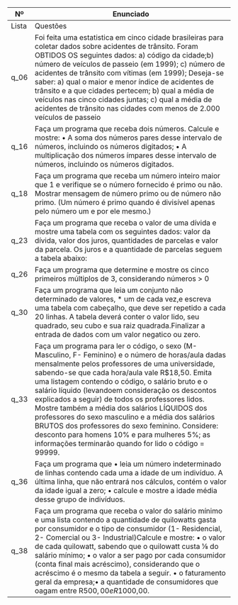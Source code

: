 Nº | Enunciado
--------- | ------
Lista  | Questões 
q_06 | Foi feita uma estatistica em cinco cidade brasileiras para coletar dados sobre acidentes de trânsito. Foram OBTIDOS OS seguintes dados: a) código da cidade;b) número de veículos de passeio (em 1999); c) número de acidentes de trânsito com vítimas (em 1999); Deseja-se saber: a) qual o maior e menor índice de acidentes de trânsito e a que cidades pertecem; b) qual a média de veículos nas cinco cidades juntas; c) qual a média de acidentes de trânsito nas cidades com menos de 2.000 veículos de passeio
q_16 | Faça um programa que receba dois números. Calcule e mostre: • A soma dos números pares desse intervalo de números, incluindo os números digitados; • A multiplicação dos números ímpares desse intervalo de números, incluindo os números digitados.
q_18 | Faça um programa que receba um número inteiro maior que 1 e verifique se o número fornecido é primo ou não. Mostrar mensagem de número primo ou de número não primo.  (Um número é primo quando é divisível apenas pelo número um e por ele mesmo.)
q_23 | Faça um programa que receba o valor de uma dívida e mostre uma tabela com os seguintes dados: valor da dívida, valor dos juros, quantidades de parcelas e valor da parcela. Os juros e a quantidade de parcelas seguem a tabela abaixo:
q_26 | Faça um programa que determine e mostre os cinco primeiros múltiplos de 3, considerando números > 0
q_30 | Faça um programa que leia um conjunto não determinado de valores, *  um de cada vez,e escreva uma tabela com cabeçalho, que deve ser repetido a cada 20 linhas. A tabela deverá conter o valor lido, seu quadrado, seu cubo e sua raiz quadrada.Finalizar a entrada de dados com um valor negatico ou zero.
q_33 | Faça um programa para ler o código, o sexo (M- Masculino, F- Feminino) e o número de horas/aula dadas mensalmente pelos professores de uma universidade, sabendo-se que cada hora/aula vale R$18,50. Emita uma listagem contendo o código, o salário bruto e o salário líquido (levandoem consideração os descontos explicados a seguir) de todos os professores  lidos. Mostre também a média dos salários LÍQUIDOS dos professores do sexo  masculino e a média dos salários BRUTOS dos professores do sexo feminino. Considere: desconto para homens 10% e para mulheres 5%; as informações terminarão quando for lido o código = 99999.
q_36 | Faça um programa que • leia um número indeterminado de linhas contendo cada uma a idade de um indivíduo. A última linha, que não entrará nos cálculos, contém o valor da idade igual a zero; • calcule e mostre a idade média desse grupo de indivíduos.
q_38 |  Faça um programa que receba o valor do salário mínimo e uma lista contendo a quantidade de quilowatts gasta por consumidor e o tipo de consumidor (1- Residencial, 2- Comercial ou 3- Industrial)Calcule e mostre: • o valor de cada quilowatt, sabendo que o quilowatt custa ⅛ do salário mínimo; • o valor a ser pago por cada consumidor (conta final mais acréscimo), considerando que o acréscimo é o mesmo da tabela a seguir. • o faturamento geral da empresa;• a quantidade de consumidores que oagam entre R$500,00 e R$1000,00.
 
